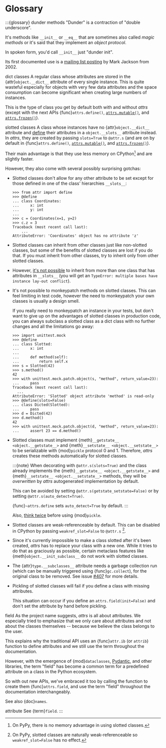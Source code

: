 # Glossary

:::{glossary}
dunder methods
  "Dunder" is a contraction of "double underscore".

  It's methods like `__init__` or `__eq__` that are sometimes also called *magic methods* or it's said that they implement an *object protocol*.

  In spoken form, you'd call `__init__` just "dunder init".

  Its first documented use is a [mailing list posting](https://mail.python.org/pipermail/python-list/2002-September/155836.html) by Mark Jackson from 2002.


dict classes
  A regular class whose attributes are stored in the {attr}`object.__dict__` attribute of every single instance.
  This is quite wasteful especially for objects with very few data attributes and the space consumption can become significant when creating large numbers of instances.

  This is the type of class you get by default both with and without *attrs* (except with the next APIs {func}`attrs.define()`, [`attrs.mutable()`](attrs.mutable), and [`attrs.frozen()`](attrs.frozen)).


slotted classes
  A class whose instances have no {attr}`object.__dict__` attribute and [define](https://docs.python.org/3/reference/datamodel.html#slots) their attributes in a `object.__slots__` attribute instead.
  In *attrs*, they are created by passing `slots=True` to `@attr.s` (and are on by default in {func}`attrs.define()`, [`attrs.mutable()`](attrs.mutable), and [`attrs.frozen()`](attrs.frozen)).

  Their main advantage is that they use less memory on CPython[^pypy] and are slightly faster.

  However, they also come with several possibly surprising gotchas:

  - Slotted classes don't allow for any other attribute to be set except for those defined in one of the class' hierarchies `__slots__`:

    ```{doctest}
    >>> from attr import define
    >>> @define
    ... class Coordinates:
    ...     x: int
    ...     y: int
    ...
    >>> c = Coordinates(x=1, y=2)
    >>> c.z = 3
    Traceback (most recent call last):
        ...
    AttributeError: 'Coordinates' object has no attribute 'z'
    ```

  - Slotted classes can inherit from other classes just like non-slotted classes, but some of the benefits of slotted classes are lost if you do that.
    If you must inherit from other classes, try to inherit only from other slotted classes.

  - However, [it's not possible](https://docs.python.org/3/reference/datamodel.html#slots) to inherit from more than one class that has attributes in `__slots__` (you will get an `TypeError: multiple bases have instance lay-out conflict`).

  - It's not possible to monkeypatch methods on slotted classes.
    This can feel limiting in test code, however the need to monkeypatch your own classes is usually a design smell.

    If you really need to monkeypatch an instance in your tests, but don't want to give up on the advantages of slotted classes in production code, you can always subclass a slotted class as a dict class with no further changes and all the limitations go away:

    ```{doctest}
    >>> import unittest.mock
    >>> @define
    ... class Slotted:
    ...     x: int
    ...
    ...     def method(self):
    ...         return self.x
    >>> s = Slotted(42)
    >>> s.method()
    42
    >>> with unittest.mock.patch.object(s, "method", return_value=23):
    ...     pass
    Traceback (most recent call last):
      ...
    AttributeError: 'Slotted' object attribute 'method' is read-only
    >>> @define(slots=False)
    ... class Dicted(Slotted):
    ...     pass
    >>> d = Dicted(42)
    >>> d.method()
    42
    >>> with unittest.mock.patch.object(d, "method", return_value=23):
    ...     assert 23 == d.method()
    ```

  - Slotted classes must implement {meth}`__getstate__ <object.__getstate__>` and {meth}`__setstate__ <object.__setstate__>` to be serializable with {mod}`pickle` protocol 0 and 1.
    Therefore, *attrs* creates these methods automatically for slotted classes.

    :::{note}
    When decorating with `@attr.s(slots=True)` and the class already implements the {meth}`__getstate__ <object.__getstate__>` and {meth}`__setstate__ <object.__setstate__>` methods, they will be *overwritten* by *attrs* autogenerated implementation by default.

    This can be avoided by setting `@attr.s(getstate_setstate=False)` or by setting `@attr.s(auto_detect=True)`.

    {func}`~attrs.define` sets `auto_detect=True` by default.
    :::

    Also, [think twice](https://www.youtube.com/watch?v=7KnfGDajDQw) before using {mod}`pickle`.

  - Slotted classes are weak-referenceable by default.
    This can be disabled in CPython by passing `weakref_slot=False` to `@attr.s` [^pypyweakref].

  - Since it's currently impossible to make a class slotted after it's been created, *attrs* has to replace your class with a new one.
    While it tries to do that as graciously as possible, certain metaclass features like {meth}`object.__init_subclass__` do not work with slotted classes.

  - The {attr}`type.__subclasses__` attribute needs a garbage collection run (which can be manually triggered using {func}`gc.collect`), for the original class to be removed.
    See issue [#407](https://github.com/python-attrs/attrs/issues/407) for more details.

  - Pickling of slotted classes will fail if you define a class with missing attributes.

    This situation can occur if you define an `attrs.field(init=False)` and don't set the attribute by hand before pickling.


field
  As the project name suggests, *attrs* is all about attributes.
  We especially tried to emphasize that we only care about attributes and not about the classes themselves -- because we believe the class belongs to the user.

  This explains why the traditional API uses an {func}`attr.ib` (or ``attrib``) function to define attributes and we still use the term throughout the documentation.

  However, with the emergence of {mod}`dataclasses`, [Pydantic](https://docs.pydantic.dev/latest/concepts/fields/), and other libraries, the term "field" has become a common term for a predefined attribute on a class in the Python ecosystem.

  So with out new APIs, we've embraced it too by calling the function to create them {func}`attrs.field`, and use the term "field" throughout the documentation interchangeably.

  See also {doc}`names`.

attribute
  See {term}`field`.
:::

[^pypy]: On PyPy, there is no memory advantage in using slotted classes.

[^pypyweakref]: On PyPy, slotted classes are naturally weak-referenceable so `weakref_slot=False` has no effect.
